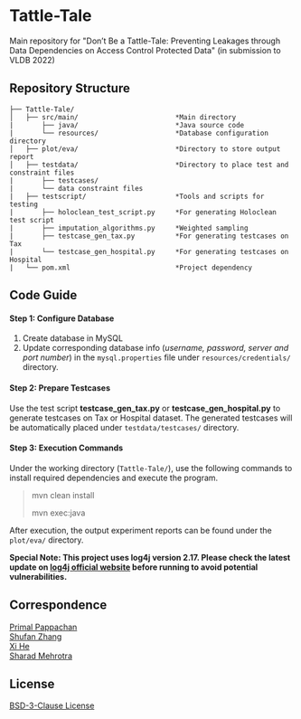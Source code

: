 # Tattle-Tale
Main repository for "Don’t Be a Tattle-Tale: Preventing Leakages through Data Dependencies on Access Control Protected Data" (in submission to VLDB 2022)

## Repository Structure

    ├── Tattle-Tale/
    │   ├── src/main/                        *Main directory
    |       ├── java/                        *Java source code
    |       └── resources/                   *Database configuration directory
    │   ├── plot/eva/                        *Directory to store output report
    │   ├── testdata/                        *Directory to place test and constraint files
    |       ├── testcases/
    |       └── data constraint files
    |   ├── testscript/                      *Tools and scripts for testing
    |       ├── holoclean_test_script.py     *For generating Holoclean test script
    |       ├── imputation_algorithms.py     *Weighted sampling
    |       ├── testcase_gen_tax.py          *For generating testcases on Tax
    |       └── testcase_gen_hospital.py     *For generating testcases on Hospital
    |   └── pom.xml                          *Project dependency

## Code Guide

#### Step 1: Configure Database

1.  Create database in MySQL
2.  Update corresponding database info (*username, password, server and port number*) in the `mysql.properties` file under `resources/credentials/` directory.

#### Step 2: Prepare Testcases

Use the test script **testcase_gen_tax.py** or **testcase_gen_hospital.py** to generate testcases on Tax or Hospital dataset. The generated testcases will be automatically placed under `testdata/testcases/` directory.

#### Step 3: Execution Commands

Under the working directory (`Tattle-Tale/`), use the following commands to install required dependencies and execute the program.

> mvn clean install
>
> mvn exec:java 

After execution, the output experiment reports can be found under the `plot/eva/` directory.



**Special Note: This project uses log4j version 2.17. Please check the latest update on [log4j official website](https://logging.apache.org/log4j/2.x/security.html#CVE-2021-44832) before running to avoid potential vulnerabilities.**

## Correspondence

[Primal Pappachan](mailto:primal@uci.edu) <br>[Shufan Zhang](mailto:shufan.zhang@uwaterloo.ca) <br>[Xi He](mailto:xihe@uwaterloo.ca)  <br>[Sharad Mehrotra](mailto:sharad@ics.uci.edu) <br>

## License

[BSD-3-Clause License](https://choosealicense.com/licenses/bsd-3-clause/)


